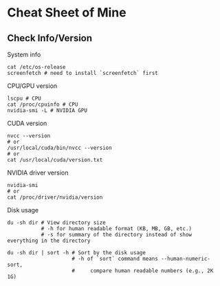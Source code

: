 # Cheat Sheet of Mine

## Check Info/Version

System info

```shell
cat /etc/os-release
screenfetch # need to install `screenfetch` first
```

CPU/GPU version

```shell
lscpu # CPU
cat /proc/cpuinfo # CPU
nvidia-smi -L # NVIDIA GPU
```

CUDA version

```shell
nvcc --version
# or
/usr/local/cuda/bin/nvcc --version
# or
cat /usr/local/cuda/version.txt
```

NVIDIA driver version

```shell
nvidia-smi
# or
cat /proc/driver/nvidia/version
```

Disk usage

```shell
du -sh dir # View directory size
           # -h for human readable format (KB, MB, GB, etc.)
           # -s for summary of the directory instead of show everything in the directory

du -sh dir | sort -h # Sort by the disk usage
                     # -h of `sort` command means --human-numeric-sort,
                     #     compare human readable numbers (e.g., 2K 1G)
```
